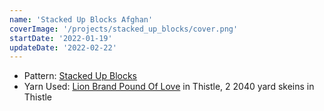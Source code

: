 ```yaml
---
name: 'Stacked Up Blocks Afghan'
coverImage: '/projects/stacked_up_blocks/cover.png'
startDate: '2022-01-19'
updateDate: '2022-02-22'
---
```


- Pattern: [Stacked Up Blocks](https://www.yarnspirations.com/caron-stack-up-blocks-knit-blanket/CAK0502-012694M.html)
- Yarn Used: [Lion Brand Pound Of Love](https://www.lionbrand.com/products/pound-of-love-yarn) in Thistle, 2 2040 yard skeins in Thistle